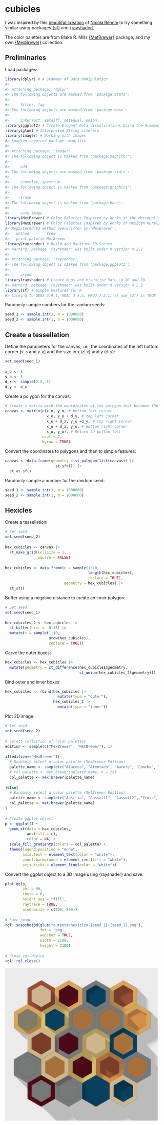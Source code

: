 
<!-- README.md is generated from README.Rmd. Please edit that file -->

# cubicles

<!-- badges: start -->
<!-- badges: end -->

I was inspired by this [beautiful
creation](https://mastodon.online/@nrennie@fosstodon.org/109389979155033662)
of [Nicola Rennie](https://mastodon.online/@nrennie@fosstodon.org) to
try something similar using packages
[{sf}](https://r-spatial.github.io/sf/) and
[{rayshader}](https://www.rayshader.com/).

The color palettes are from Blake R. Mills
[{MetBrewer}](https://github.com/BlakeRMills/MetBrewer) package, and my
own [{MexBrewer}](https://paezha.github.io/MexBrewer/) collection.

## Preliminaries

Load packages:

``` r
library(dplyr) # A Grammar of Data Manipulation
#> 
#> Attaching package: 'dplyr'
#> The following objects are masked from 'package:stats':
#> 
#>     filter, lag
#> The following objects are masked from 'package:base':
#> 
#>     intersect, setdiff, setequal, union
library(ggplot2) # Create Elegant Data Visualisations Using the Grammar of Graphics
library(glue) # Interpreted String Literals
library(imager) # Working with images
#> Loading required package: magrittr
#> 
#> Attaching package: 'imager'
#> The following object is masked from 'package:magrittr':
#> 
#>     add
#> The following objects are masked from 'package:stats':
#> 
#>     convolve, spectrum
#> The following object is masked from 'package:graphics':
#> 
#>     frame
#> The following object is masked from 'package:base':
#> 
#>     save.image
library(MetBrewer) # Color Palettes Inspired by Works at the Metropolitan Museum of Art
library(MexBrewer) # Color Palettes Inspired by Works of Mexican Muralists
#> Registered S3 method overwritten by 'MexBrewer':
#>   method        from     
#>   print.palette MetBrewer
library(rayrender) # Build and Raytrace 3D Scenes
#> Warning: package 'rayrender' was built under R version 4.2.2
#> 
#> Attaching package: 'rayrender'
#> The following object is masked from 'package:ggplot2':
#> 
#>     arrow
library(rayshader) # Create Maps and Visualize Data in 2D and 3D
#> Warning: package 'rayshader' was built under R version 4.2.2
library(sf) # Simple Features for R
#> Linking to GEOS 3.9.1, GDAL 3.4.3, PROJ 7.2.1; sf_use_s2() is TRUE
```

Randomly sample numbers for the random seeds:

``` r
seed_1 <- sample.int(1, n = 1000000)
seed_2 <- sample.int(1, n = 1000000)
```

## Create a tessellation

Define the parameters for the canvas, i.e., the coordinates of the left
bottom corner (`x_o` and `y_o`) and the size in x (`d_x`) and y (`d_y`):

``` r
set.seed(seed_1)

x_o <- 1
y_o <- 1
d_x <- sample(2:5, 1)
d_y <- d_x
```

Create a polygon for the canvas:

``` r
# Create a matrix with the coordinates of the polygon that becomes the canvas
canvas <- matrix(c(x_o, y_o, # bottom left corner
                   x_o, y_o + d_y, # top left corner
                   x_o + d_x, y_o +d_y, # top right corner 
                   x_o + d_x, y_o, # bottom right corner
                   x_o, y_o), # Return to bottom left
                 ncol = 2,
                 byrow = TRUE)
```

Convert the coordinates to polygons and then to simple features:

``` r
canvas <- data.frame(geometry = st_polygon(list(canvas)) |> 
                       st_sfc()) |> 
  st_as_sf()
```

Randomly sample a number for the random seed:

``` r
seed_1 <- sample.int(1, n = 1000000)
seed_2 <- sample.int(1, n = 1000000)
```

## Hexicles

Create a tessellation:

``` r
# Set seed
set.seed(seed_2)

hex_cubicles <- canvas |>
  st_make_grid(cellsize = 1,
               square = FALSE)

hex_cubicles <- data.frame(c = sample(1:10, 
                                      length(hex_cubicles), 
                                      replace = TRUE),
                           geometry = hex_cubicles) |>
  st_sf()
```

Buffer using a negative distance to create an inner polygon:

``` r
# Set seed
set.seed(seed_1)

hex_cubicles_2 <- hex_cubicles |>
  st_buffer(dist = -0.15) |>
  mutate(c = sample(1:10, 
                    nrow(hex_cubicles), 
                    replace = TRUE))
```

Carve the outer boxes:

``` r
hex_cubicles <- hex_cubicles |>
  mutate(geometry = st_difference(hex_cubicles$geometry,
                                  st_union(hex_cubicles_2$geometry)))
```

Bind outer and inner boxes:

``` r
hex_cubicles <- rbind(hex_cubicles |>
                        mutate(type = "outer"),
                      hex_cubicles_2 |>
                        mutate(type = "inner"))
```

Plot 2D image:

``` r
# Set seed
set.seed(seed_2)

# Select collection of color palettes
edition <- sample(c("MexBrewer", "MetBrewer"), 1)

if(edition=="MexBrewer"){
  # Randomly select a color palette (MexBrewer Edition)
  palette_name <- sample(c("Alacena", "Atentado", "Aurora", "Concha", "Frida", "Revolucion", "Ronda", "Tierra"), 1)
  # col_palette <- mex.brewer(palette_name, n = 25)
  col_palette <- mex.brewer(palette_name)
  
}else{
  # Randomly select a color palette (MetBrewer Edition)
  palette_name <- sample(c("Austria", "Cassatt1", "Cassatt2", "Cross", "Degas", "Derain", "Egypt", "Gauguin", "Greek", "Hiroshige", "Hokusai1", "Hokusai2", "Hokusai3", "Homer1", "Homer2", "Ingres", "Isfahan1", "Isfahan2", "Juarez", "Klimt", "Lakota", "Manet", "Monet", "Moreau", "Morgenstern", "Nattier", "Navajo", "NewKingdom", "Nizami", "OKeeffe1", "OKeeffe2", "Peru1", "Peru2", "Pillement", "Pissaro", "Redon", "Renoir", "Robert", "Signac", "Stevens", "Tara", "Thomas", "Tiepolo", "Troy", "Tsimshian", "VanGogh1", "VanGogh2", 'VanGogh3', "Veronese", "Wissing"), 1)
  col_palette <- met.brewer(palette_name)
}

# Create ggplot object
p <- ggplot() +
  geom_sf(data = hex_cubicles,
          aes(fill = c),
          color = NA) +
  scale_fill_gradientn(colors = col_palette) +
  theme(legend.position = "none",
        axis.text = element_text(color = "white"),
        panel.background = element_rect(fill = "white"),
        axis.ticks = element_line(color = "white"))
```

Convert the ggplot object to a 3D image using {rayshader} and save:

``` r
plot_gg(p,
        phi = 90,
        theta = 0,
        height_aes = "fill",
        raytrace = TRUE,
        windowsize = c(800, 800))

# Save image
rgl::snapshot3d(glue("outputs/hexicles-{seed_1}-{seed_2}.png"),
                fmt = 'png',
                webshot = TRUE,
                width = 2100,
                height = 2100)

# Close rgl device
rgl::rgl.close()
```

<img src="outputs/hexicles-73405-22519.png" width="500px" />
